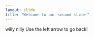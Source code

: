 ```yaml
---
layout: slide
title: "Welcome to our second slide!"
---
```

willy nilly
Use the left arrow to go back!
